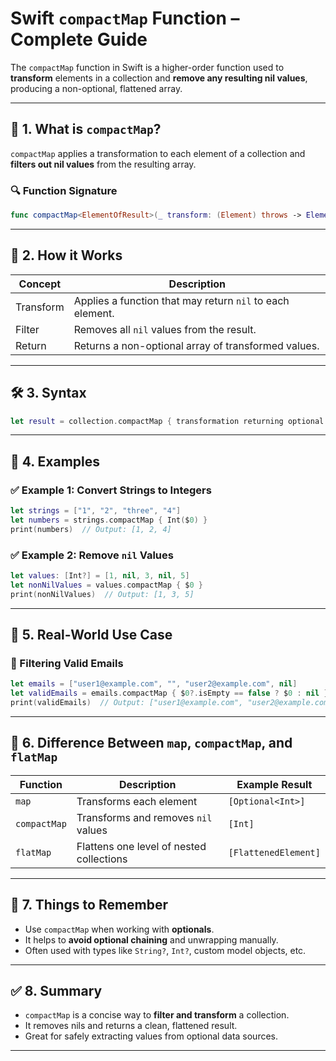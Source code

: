
# Swift `compactMap` Function – Complete Guide

The `compactMap` function in Swift is a higher-order function used to **transform** elements in a collection and **remove any resulting nil values**, producing a non-optional, flattened array.

---

## 📘 1. What is `compactMap`?

`compactMap` applies a transformation to each element of a collection and **filters out nil values** from the resulting array.

### 🔍 Function Signature
```swift
func compactMap<ElementOfResult>(_ transform: (Element) throws -> ElementOfResult?) rethrows -> [ElementOfResult]
```

---

## 🧠 2. How it Works

| Concept    | Description                                                              |
|------------|--------------------------------------------------------------------------|
| Transform  | Applies a function that may return `nil` to each element.                |
| Filter     | Removes all `nil` values from the result.                                |
| Return     | Returns a non-optional array of transformed values.                      |

---

## 🛠️ 3. Syntax

```swift
let result = collection.compactMap { transformation returning optional }
```

---

## 📌 4. Examples

### ✅ Example 1: Convert Strings to Integers

```swift
let strings = ["1", "2", "three", "4"]
let numbers = strings.compactMap { Int($0) }
print(numbers)  // Output: [1, 2, 4]
```

### ✅ Example 2: Remove `nil` Values

```swift
let values: [Int?] = [1, nil, 3, nil, 5]
let nonNilValues = values.compactMap { $0 }
print(nonNilValues)  // Output: [1, 3, 5]
```

---

## 🧾 5. Real-World Use Case

### 🔎 Filtering Valid Emails

```swift
let emails = ["user1@example.com", "", "user2@example.com", nil]
let validEmails = emails.compactMap { $0?.isEmpty == false ? $0 : nil }
print(validEmails)  // Output: ["user1@example.com", "user2@example.com"]
```

---

## 🧪 6. Difference Between `map`, `compactMap`, and `flatMap`

| Function      | Description                                      | Example Result        |
|---------------|--------------------------------------------------|------------------------|
| `map`         | Transforms each element                         | `[Optional<Int>]`     |
| `compactMap`  | Transforms and removes `nil` values              | `[Int]`               |
| `flatMap`     | Flattens one level of nested collections         | `[FlattenedElement]`  |

---

## 🧩 7. Things to Remember

- Use `compactMap` when working with **optionals**.
- It helps to **avoid optional chaining** and unwrapping manually.
- Often used with types like `String?`, `Int?`, custom model objects, etc.

---

## ✅ 8. Summary

- `compactMap` is a concise way to **filter and transform** a collection.
- It removes nils and returns a clean, flattened result.
- Great for safely extracting values from optional data sources.

---
